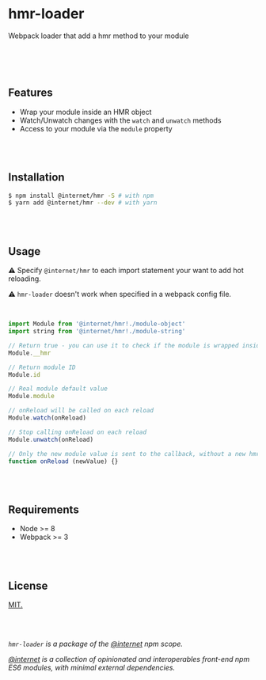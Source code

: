 # hmr-loader
Webpack loader that add a hmr method to your module

<br><br><br>

## Features
- Wrap your module inside an HMR object
- Watch/Unwatch changes with the `watch` and `unwatch` methods
- Access to your module via the `module` property

<br><br>

## Installation

```sh
$ npm install @internet/hmr -S # with npm
$ yarn add @internet/hmr --dev # with yarn
```

<br><br>

## Usage

:warning: Specify `@internet/hmr` to each import statement your want to add hot reloading.

:warning: `hmr-loader` doesn't work when specified in a webpack config file.

<br>

```js
import Module from '@internet/hmr!./module-object'
import string from '@internet/hmr!./module-string'

// Return true - you can use it to check if the module is wrapped inside the hmr module
Module.__hmr

// Return module ID
Module.id

// Real module default value
Module.module

// onReload will be called on each reload
Module.watch(onReload)

// Stop calling onReload on each reload
Module.unwatch(onReload)

// Only the new module value is sent to the callback, without a new hmr wrapper
function onReload (newValue) {}
```

<br><br>

## Requirements
- Node >= 8
- Webpack >= 3

<br><br>

## License
[MIT.](LICENSE)

<br><br>

<i>`hmr-loader` is a package of the [@internet](https://www.npmjs.com/org/internet) npm scope. </i>

_[@internet](https://www.npmjs.com/org/internet) is a collection of opinionated and interoperables front-end npm ES6 modules, with minimal external dependencies._